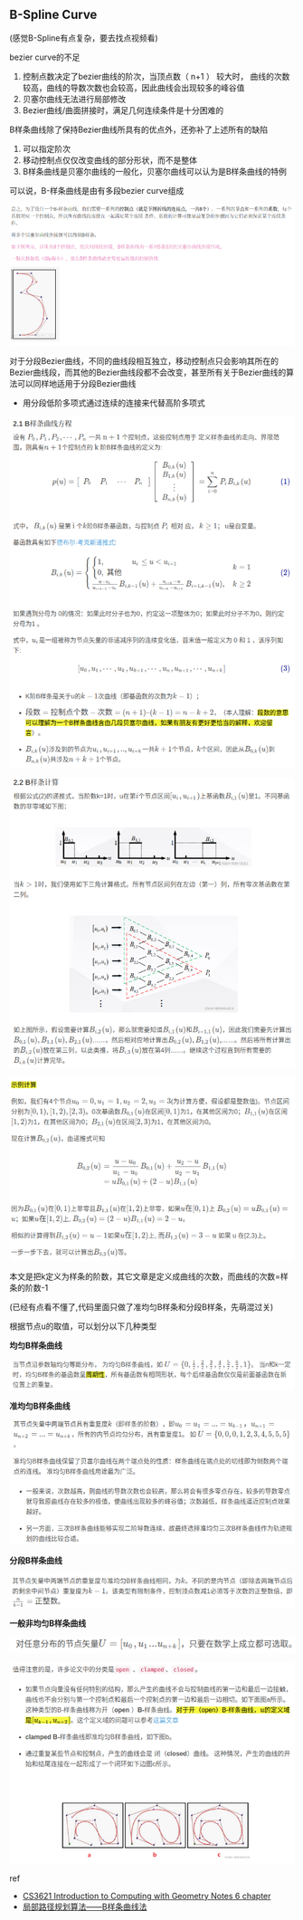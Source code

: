 

## B-Spline Curve

(感觉B-Spline有点复杂，要去找点视频看)

bezier curve的不足

1. 控制点数决定了bezier曲线的阶次，当顶点数（ n+1 ） 较大时， 曲线的次数较高，曲线的导数次数也会较高，因此曲线会出现较多的峰谷值
2. 贝塞尔曲线无法进行局部修改
3. Bezier曲线/曲面拼接时，满足几何连续条件是十分困难的

B样条曲线除了保持Bezier曲线所具有的优点外，还弥补了上述所有的缺陷

1. 可以指定阶次
2. 移动控制点仅仅改变曲线的部分形状，而不是整体
3. B样条曲线是贝塞尔曲线的一般化，贝塞尔曲线可以认为是B样条曲线的特例

可以说，B-样条曲线是由有多段bezier curve组成

![](./img/b_spline_curve/img1.png)

对于分段Bezier曲线，不同的曲线段相互独立，移动控制点只会影响其所在的Bezier曲线段，而其他的Bezier曲线段都不会改变，甚至所有关于Bezier曲线的算法可以同样地适用于分段Bezier曲线

- 用分段低阶多项式通过连续的连接来代替高阶多项式

![](./img/b_spline_curve/img2.png)

![](./img/b_spline_curve/img3.png)

![](./img/b_spline_curve/img4.png)

本文是把k定义为样条的阶数，其它文章是定义成曲线的次数，而曲线的次数=样条的阶数-1

(已经有点看不懂了,代码里面只做了准均匀B样条和分段B样条，先萌混过关)

根据节点u的取值，可以划分以下几种类型

**均匀B样条曲线**

![](./img/b_spline_curve/img5.png)

**准均匀B样条曲线**

![](./img/b_spline_curve/img6.png)

**分段B样条曲线**

![](./img/b_spline_curve/img7.png)

**一般非均匀B样条曲线**

![](./img/b_spline_curve/img8.png)

![](./img/b_spline_curve/img9.png)

ref

- [CS3621 Introduction to Computing with Geometry Notes 6 chapter](https://pages.mtu.edu/~shene/COURSES/cs3621/NOTES/)
- [局部路径规划算法——B样条曲线法](https://blog.csdn.net/weixin_42301220/article/details/125173884) 
